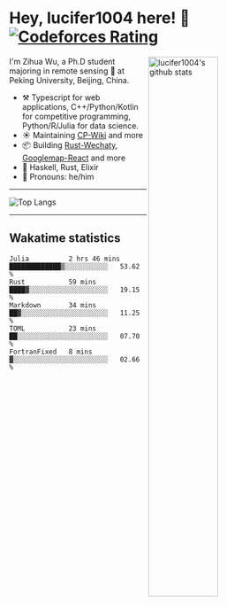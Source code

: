 # Hey, lucifer1004 here! :wave: [![Codeforces Rating](https://cfrating.ihcr.top/?user=lucifer1004&style=flat-square)](https://codeforces.com/profile/lucifer1004)

<img width="50%" align="right" alt="lucifer1004's github stats" src="https://github-readme-stats.vercel.app/api?username=lucifer1004&show_icons=true">

I'm Zihua Wu, a Ph.D student majoring in remote sensing :satellite: at Peking University, Beijing, China.

- :hammer_and_pick: Typescript for web applications, C++/Python/Kotlin for competitive programming, Python/R/Julia for data science.
- :sunny: Maintaining [CP-Wiki](https://cp-wiki.vercel.app) and more 
- :package: Building [Rust-Wechaty](https://github.com/wechaty/rust-wechaty), [Googlemap-React](https://github.com/googlemap-react/googlemap-react) and more
- :seedling: Haskell, Rust, Elixir
- :man: Pronouns: he/him

---

![Top Langs](https://github-readme-stats.vercel.app/api/top-langs/?username=lucifer1004&layout=compact)

---

## Wakatime statistics

<!--START_SECTION:waka-->
```text
Julia          2 hrs 46 mins   █████████████▒░░░░░░░░░░░   53.62 % 
Rust           59 mins         ████▓░░░░░░░░░░░░░░░░░░░░   19.15 % 
Markdown       34 mins         ██▓░░░░░░░░░░░░░░░░░░░░░░   11.25 % 
TOML           23 mins         ██░░░░░░░░░░░░░░░░░░░░░░░   07.70 % 
FortranFixed   8 mins          ▓░░░░░░░░░░░░░░░░░░░░░░░░   02.66 % 
```
<!--END_SECTION:waka-->
